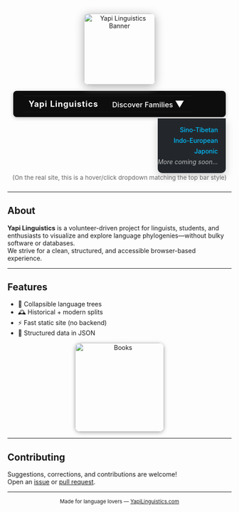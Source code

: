 <p align="center">
  <img src="https://www.thetreecareguide.com/wp-content/uploads/tree-guide-and-tree-care-tips1-1024x329.jpg" alt="Yapi Linguistics Banner" height="160" style="border-radius: 10px; box-shadow: 0 4px 20px #aaa;">
</p>

<!-- NAV BAR MOCKUP -->
<div align="center" style="margin-bottom: 24px;">
  <table width="670" style="background:#0d0d0d;color:#fff;border-radius:8px;box-shadow:0 2px 8px #bbb;padding:0.7rem 1.5rem;max-width:95%;margin:auto;">
    <tr>
      <td align="left" style="font-weight:700;font-size:1.14rem;padding:0.3em 1.2em 0.3em 0.6em;letter-spacing:1px;">Yapi Linguistics</td>
      <td align="right" style="padding:0.3em 1.2em 0.3em 0.6em;">
        <span style="font-size:1.02rem;font-weight:500;cursor:pointer;position:relative;">
          Discover Families <span style="font-size:1.25em;">&#9660;</span>
        </span>
      </td>
    </tr>
  </table>
  <!-- Static dropdown mockup below the bar for visual explanation -->
  <div align="right" style="width:670px;max-width:95%;margin:auto;">
    <ul style="margin:0.2em 0 0 0;list-style:none;padding:10px 18px 10px 0;text-align:right;background:#23272c;display:inline-block;border-radius:0 0 10px 10px;box-shadow:0 6px 18px #0003;">
      <li style="margin:0.5em 0;"><a href="https://yapilinguistics.com/Sino-Tibetan/" style="color:#00bfff;text-decoration:none;font-weight:500;">Sino-Tibetan</a></li>
      <li style="margin:0.5em 0;"><a href="https://www.yapilinguistics.com/Indo-European/" style="color:#00bfff;text-decoration:none;font-weight:500;">Indo-European</a></li>
      <li style="margin:0.5em 0;"><a href="https://www.yapilinguistics.com/Japonic/" style="color:#00bfff;text-decoration:none;font-weight:500;">Japonic</a></li>
      <li style="margin:0.5em 0;"><em style="color:#bbb;">More coming soon…</em></li>
    </ul>
  </div>
  <div style="color:#666;font-size:0.98em;margin-top:2px;">(On the real site, this is a hover/click dropdown matching the top bar style)</div>
</div>

---

## About

**Yapi Linguistics** is a volunteer-driven project for linguists, students, and enthusiasts to visualize and explore language phylogenies—without bulky software or databases.  
We strive for a clean, structured, and accessible browser-based experience.

---

## Features

- 🌳 Collapsible language trees
- 🕰️ Historical + modern splits
- ⚡ Fast static site (no backend)
- 📄 Structured data in JSON

<p align="center">
  <img src="https://www.publishcentral.com.au/wp-content/uploads/2023/05/book-pile-of-must-read-books-scaled1.jpeg" alt="Books" width="200" style="border-radius: 12px;box-shadow:0 2px 8px #aaa;">
</p>

---

## Contributing

Suggestions, corrections, and contributions are welcome!  
Open an [issue](https://github.com/teydrin/YapiLinguistics/issues) or [pull request](https://github.com/teydrin/YapiLinguistics/pulls).

---

<div align="center">
  <sub>
    Made for language lovers — <a href="https://yapilinguistics.com">YapiLinguistics.com</a>
  </sub>
</div>





